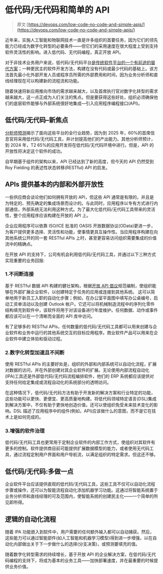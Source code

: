 # 低代码/无代码和简单的 API

> 原文:[https://devops.com/low-code-no-code-and-simple-apis/](https://devops.com/low-code-no-code-and-simple-apis/)

近年来，实施人工智能和物联网技术一直是许多组织的首要任务，因为它们的领先能力已经成为数字化转型的必要条件——但它们的采用速度在很大程度上受到支持软件灵活性的影响。进入低代码、无代码编程，真正开放 API。

对于非技术业务用户来说，低代码/无代码平台[是传统软件平台的一个有前途的替代方案](https://codebots.com/low-code/what-is-no-code-the-pros-and-cons-of-no-code-for-software-development)；一种更民主的软件开发方法，构建在没有代码或最少代码的基础上。该方法首先最小化外部开发人员或程序员所需的外部费用和时间，因为业务分析师和直线经理现在可以构建新的流程流和功能。

随着快速将新应用推向市场的需求越来越大，以及首席执行官对数字化转型的需求越来越大，这一点正成为人们关注的焦点。但是要获得这些好处，组织必须确保他们的底层软件能够与外部系统很好地集成—引入应用程序编程接口(API)。

## 低代码/无代码–新焦点

[分析师预测](https://infotechlead.com/cio/cio-and-technology-predictions-for-2021-63587)揭示了面向这些平台的全行业趋势，因为到 2025 年，60%的首席信息官将采用低代码/无代码工具，并计划提高他们的产出能力。其他分析师预计，到 2024 年，T2 65%的应用开发将在低代码/无代码环境中进行。但是，API 的开放性将决定这个软件的成功。

自早期基于组件的架构以来，API 已经达到了新的高度，但今天的 API 仍然受到 Roy Fielding 的表述性状态转移(RESTful) API 的启发。

## APIs 提供基本的内部和外部开放性

一些供应商会谈论他们如何拥有开放的 API，但这些 API 通常是有限的，并且是为特定的、预先确定的集成场景而设计的。与此同时，应用程序以专有方式进行内部通信，外部系统无法利用这种方式。为了最大化低代码/无代码工具带来的灵活性，整个应用程序应该构建在开放的 API 上。

企业应用程序可以依靠 ISO/ICE 批准的 OASIS 开放数据协议(OData)更进一步，为客户提供更多选择、灵活性和功能，使事情更具互操作性。当应用程序构建在向其他系统公开的同一套 RESTful APIs 上时，甚至更容易访问组织需要集成的价值流中的精确点。

在开放 API 的支持下，公司有机会利用低代码/无代码工具，并通过以下三种方式实现重要的业务回报:

### 1.不间断连接

基于 RESTful 数据 API 构建的健壮架构，根据[开放 API 倡议](https://devops.com/?s=Open+API)规范编制，使组织能够在外部扩展企业软件，以创建特定于任务的应用或连接到其他系统。
这可以简单地用于新员工入职的自动化步骤；例如，在办公室平面图中填写办公桌编号，启动工资单活动以及创建 Outlook 帐户。它还可以将机械制造流程中的序列化零件结构填充到软件中，该软件将用于对该设备进行年度维护。任何数据、动作或事件都应该可以在一个清晰而全面的 API 库中访问。

有了足够多的 RESTful APIs，任何数量的低代码/无代码工具都可以用来创建与企业软件和业务中运行的其他系统交互的目标应用程序。商业软件产品可以用来在企业软件中建立体验和驱动过程。

### 2.数字化转型加速且不间断

使用 RESTful APIs 的主要好处是，组织的外部和内部系统可以自动化流程，扩展对数据的访问，并在外部创建对其企业软件的扩展。无论使用内部流程自动化(IPA)工具还是外部低代码/无代码流程编排软件，他们的 ERP 系统都应该提供对支持任何给定集成或流程自动化的系统部分的透明访问。

在这种情况下，低代码/无代码方法有助于开发新的解决方案和行业特定的功能，这些功能可以更快、更便宜、更高质量地构建。将低代码领域特定语言(DSL)集成到解决方案中，不仅有助于更快地创造价值，还可以使组织免受未来技术变化的影响。DSL 描述了应用程序中的组件(例如，API)应该做什么的意图，而不是它在技术上是如何完成的。

### 3.增强的软件治理

低代码/无代码工具也更常用于定制企业软件的内部工作方式，使组织对其软件有更多的控制。软件提供商目前可能提供扩展数据模型的能力，或者使用无代码工具，通过流程定制用户界面和用户导航流，以满足组织的特定需求。但这还不够。

## 低代码/无代码:多做一点

企业软件平台应该提供直观的低代码/无代码工具，这些工具不仅可以自动化流程步骤或操作，还可以为智能流程自动化添加机器学习功能。这通过将智能系统置于业务分析师和直线经理的可及范围内，使智能系统的创建民主化——一个简单的所见即所得。

## 逻辑的自动化流程

随着 IPA 功能嵌入到软件中，用户需要的任何额外输入都可以自动捕获。然后，这些能力可以通过智能部件(如人工智能和机器学习模型)得到进一步增强，以在自动化内部做出关于下一步做什么的选择(分支决策)，或预测要填充的值。

随着数字化转型需求的持续增长，基于开放 API 的企业解决方案，在低代码/无代码编程的支持下，将成为基本的业务工具——加快部署速度，并在最重要的时候提供业务价值。